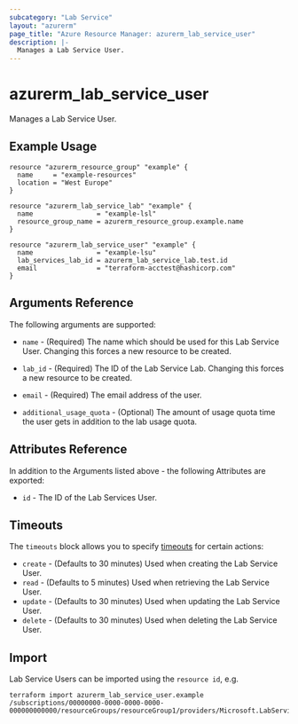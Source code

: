 ```yaml
---
subcategory: "Lab Service"
layout: "azurerm"
page_title: "Azure Resource Manager: azurerm_lab_service_user"
description: |-
  Manages a Lab Service User.
---
```


# azurerm_lab_service_user

Manages a Lab Service User.

## Example Usage

```hcl
resource "azurerm_resource_group" "example" {
  name     = "example-resources"
  location = "West Europe"
}

resource "azurerm_lab_service_lab" "example" {
  name                = "example-lsl"
  resource_group_name = azurerm_resource_group.example.name
}

resource "azurerm_lab_service_user" "example" {
  name                = "example-lsu"
  lab_services_lab_id = azurerm_lab_service_lab.test.id
  email               = "terraform-acctest@hashicorp.com"
}
```

## Arguments Reference

The following arguments are supported:

* `name` - (Required) The name which should be used for this Lab Service User. Changing this forces a new resource to be created.

* `lab_id` - (Required) The ID of the Lab Service Lab. Changing this forces a new resource to be created.

* `email` - (Required) The email address of the user.

* `additional_usage_quota` - (Optional) The amount of usage quota time the user gets in addition to the lab usage quota.

## Attributes Reference

In addition to the Arguments listed above - the following Attributes are exported:

* `id` - The ID of the Lab Services User.

## Timeouts

The `timeouts` block allows you to specify [timeouts](https://www.terraform.io/docs/configuration/resources.html#timeouts) for certain actions:

* `create` - (Defaults to 30 minutes) Used when creating the Lab Service User.
* `read` - (Defaults to 5 minutes) Used when retrieving the Lab Service User.
* `update` - (Defaults to 30 minutes) Used when updating the Lab Service User.
* `delete` - (Defaults to 30 minutes) Used when deleting the Lab Service User.

## Import

Lab Service Users can be imported using the `resource id`, e.g.

```shell
terraform import azurerm_lab_service_user.example /subscriptions/00000000-0000-0000-0000-000000000000/resourceGroups/resourceGroup1/providers/Microsoft.LabServices/labs/lab1/users/user1
```
